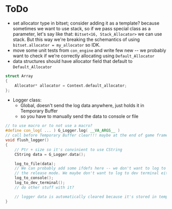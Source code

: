 # ToDo
* set allocator type in bitset; consider adding it as a template? because sometimes we want to use stack, so if we pass special class as a parameter, let's say like that: `Bitset<16, Stack_Allocator>` we can use stack. But this way we're breaking the schemantics of using `bitset.allocator = my_allocator` so IDK.
* move some unit tests from `con_engine` and write few new -- we probably want to check if we're correctly allocating using `Default_Allocator` 
* data structures should have allocator field that default to `Default_Allocator`
```cpp
struct Array
{
    Allocator* allocator = Context.default_allocator;
};
```
* Logger class:
    * Global, doesn't send the log data anywhere, just holds it in Temporary Buffer
    * so you have to manually send the data to console or file

```cpp
// to use macro or to not use a macro?
#define con_log( ... ) G_Logger.log( __VA_ARGS__ )
// call before Temporary Buffer clear!!! maybe at the end of game frame for example
void flush_logger()
{
    // Ptr + size so it's convinient to use CString
    CString data = G_Logger.data();

    log_to_file(data);
    // We can probably add some ifdefs here -- we don't want to log to console when we're in
    // the release mode. We maybe don't want to log to dev terminal either.
    log_to_console();
    log_to_dev_terminal();
    // do other stuff with it?

    // logger data is automatically cleared because it's stored in temporary buffer
}
```